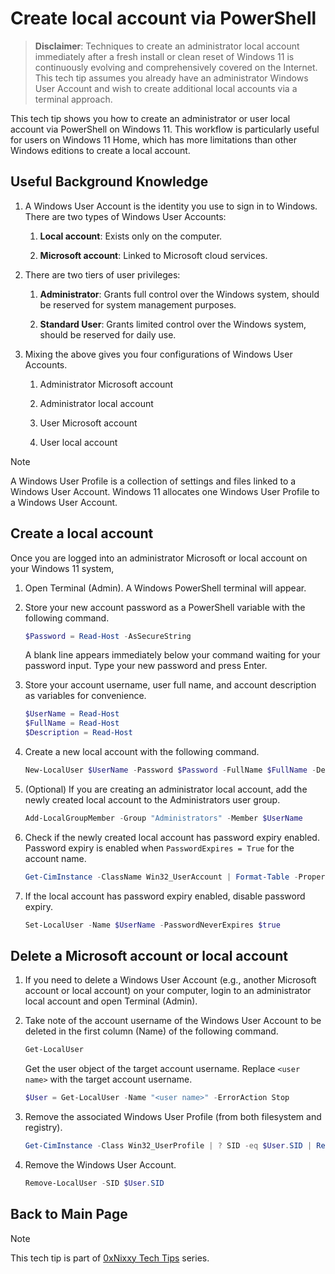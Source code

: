 # Create local account via PowerShell

> **Disclaimer**: Techniques to create an administrator local account
> immediately after a fresh install or clean reset of Windows 11 is continuously
> evolving and comprehensively covered on the Internet. This tech tip assumes
> you already have an administrator Windows User Account and wish to create
> additional local accounts via a terminal approach.

This tech tip shows you how to create an administrator or user local account
via PowerShell on Windows 11. This workflow is particularly useful for users on
Windows 11 Home, which has more limitations than other Windows editions to
create a local account.

## Useful Background Knowledge

1. A Windows User Account is the identity you use to sign in to Windows. There
   are two types of Windows User Accounts:

   1. **Local account**: Exists only on the computer.

   1. **Microsoft account**: Linked to Microsoft cloud services.

1. There are two tiers of user privileges:

   1. **Administrator**: Grants full control over the Windows system, should be
      reserved for system management purposes.

   1. **Standard User**: Grants limited control over the Windows system, should
      be reserved for daily use.

1. Mixing the above gives you four configurations of Windows User Accounts.

   1. Administrator Microsoft account

   1. Administrator local account

   1. User Microsoft account

   1. User local account

> [!NOTE]
> A Windows User Profile is a collection of settings and files linked to a
> Windows User Account. Windows 11 allocates one Windows User Profile to a
> Windows User Account.

## Create a local account

Once you are logged into an administrator Microsoft or local account on your
Windows 11 system,

1. Open Terminal (Admin). A Windows PowerShell terminal will appear.

1. Store your new account password as a PowerShell variable with the following
   command.

   ```Powershell
   $Password = Read-Host -AsSecureString
   ```

   A blank line appears immediately below your command waiting for your password
   input. Type your new password and press Enter.

1. Store your account username, user full name, and account description as
   variables for convenience.

   ```Powershell
   $UserName = Read-Host
   $FullName = Read-Host
   $Description = Read-Host
   ```

1. Create a new local account with the following command.

   ```Powershell
   New-LocalUser $UserName -Password $Password -FullName $FullName -Description $Description
   ```

1. (Optional) If you are creating an administrator local account, add the newly
   created local account to the Administrators user group.

   ```Powershell
   Add-LocalGroupMember -Group "Administrators" -Member $UserName
   ```

1. Check if the newly created local account has password expiry enabled.
   Password expiry is enabled when ``PasswordExpires = True`` for the account
   name.

   ```Powershell
   Get-CimInstance -ClassName Win32_UserAccount | Format-Table -Property Name, Disabled, PasswordExpires
   ```

1. If the local account has password expiry enabled, disable password expiry.

   ```Powershell
   Set-LocalUser -Name $UserName -PasswordNeverExpires $true
   ```

## Delete a Microsoft account or local account

1. If you need to delete a Windows User Account (e.g., another Microsoft account
   or local account) on your computer, login to an administrator local account
   and open Terminal (Admin).

1. Take note of the account username of the Windows User Account to be deleted
   in the first column (Name) of the following command.

   ```Powershell
   Get-LocalUser
   ```

   Get the user object of the target account username. Replace ``<user name>``
   with the target account username.

   ```Powershell
   $User = Get-LocalUser -Name "<user name>" -ErrorAction Stop
   ```

1. Remove the associated Windows User Profile (from both filesystem and
   registry).

   ```Powershell
   Get-CimInstance -Class Win32_UserProfile | ? SID -eq $User.SID | Remove-CimInstance
   ```

1. Remove the Windows User Account.

   ```Powershell
   Remove-LocalUser -SID $User.SID
   ```

## Back to Main Page

> [!NOTE]
> This tech tip is part of [0xNixxy Tech Tips](../README.md) series.
